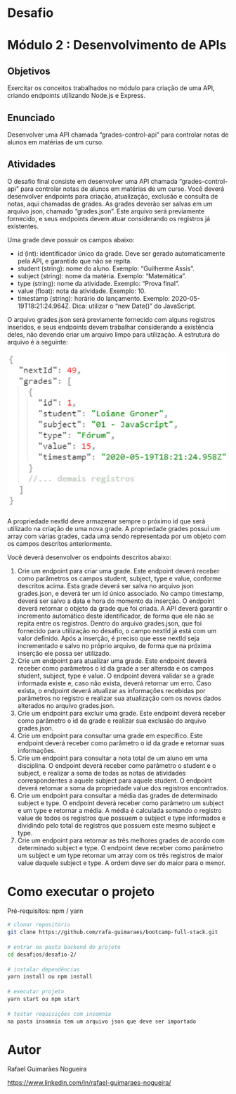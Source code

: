 # Desafio

# Módulo 2 : Desenvolvimento de APIs

## Objetivos

Exercitar os conceitos trabalhados no módulo para criação de uma API, criando endpoints utilizando Node.js e Express.

## Enunciado

Desenvolver uma API chamada “grades-control-api” para controlar notas de alunos em matérias de um curso.

## Atividades

O desafio final consiste em desenvolver uma API chamada “grades-control-api” para controlar notas de alunos em matérias de um curso. Você deverá desenvolver endpoints para criação, atualização, exclusão e consulta de notas, aqui chamadas de grades. As grades deverão ser salvas em um arquivo json, chamado “grades.json”. Este arquivo será previamente fornecido, e seus endpoints devem atuar considerando os registros já existentes.

Uma grade deve possuir os campos abaixo:

- id (int): identificador único da grade. Deve ser gerado automaticamente pela API, e garantido que não se repita.
- student (string): nome do aluno. Exemplo: “Guilherme Assis”.
- subject (string): nome da matéria. Exemplo: “Matemática”.
- type (string): nome da atividade. Exemplo: “Prova final”.
- value (float): nota da atividade. Exemplo: 10.
- timestamp (string): horário do lançamento. Exemplo: 2020-05-19T18:21:24.964Z. Dica: utilizar o “new Date()” do JavaScript.

O arquivo grades.json será previamente fornecido com alguns registros inseridos, e seus endpoints devem trabalhar considerando a existência deles, não devendo criar um arquivo limpo para utilização. A estrutura do arquivo é a seguinte:

<img src="../images/desafio2.png" alt="Exemplo Json">

A propriedade nextId deve armazenar sempre o próximo id que será utilizado na criação de uma nova grade. A propriedade grades possui um array com várias grades, cada uma sendo representada por um objeto com os campos descritos anteriormente.

Você deverá desenvolver os endpoints descritos abaixo:

1. Crie um endpoint para criar uma grade. Este endpoint deverá receber como parâmetros os campos student, subject, type e value, conforme descritos acima. Esta grade deverá ser salva no arquivo json grades.json, e deverá ter um id único associado. No campo timestamp, deverá ser salvo a data e hora do momento da inserção. O endpoint deverá retornar o objeto da grade que foi criada. A API deverá garantir o incremento automático deste identificador, de forma que ele não se repita entre os registros. Dentro do arquivo grades.json, que foi fornecido para utilização no desafio, o campo nextId já está com um valor definido. Após a inserção, é preciso que esse nextId seja incrementado e salvo no próprio arquivo, de forma que na próxima inserção ele possa ser utilizado.
2. Crie um endpoint para atualizar uma grade. Este endpoint deverá receber como parâmetros o id da grade a ser alterada e os campos student, subject, type e value. O endpoint deverá validar se a grade informada existe e, caso não exista, deverá retornar um erro. Caso exista, o endpoint deverá atualizar as informações recebidas por parâmetros no registro e realizar sua atualização com os novos dados alterados no arquivo grades.json.
3. Crie um endpoint para excluir uma grade. Este endpoint deverá receber como parâmetro o id da grade e realizar sua exclusão do arquivo grades.json.
4. Crie um endpoint para consultar uma grade em específico. Este endpoint deverá receber como parâmetro o id da grade e retornar suas informações.
5. Crie um endpoint para consultar a nota total de um aluno em uma disciplina. O endpoint deverá receber como parâmetro o student e o subject, e realizar a soma de todas as notas de atividades correspondentes a aquele subject para aquele student. O endpoint deverá retornar a soma da propriedade value dos registros encontrados.
6. Crie um endpoint para consultar a média das grades de determinado subject e type. O endpoint deverá receber como parâmetro um subject e um type e retornar a média. A média é calculada somando o registro value de todos os registros que possuem o subject e type informados e dividindo pelo total de registros que possuem este mesmo subject e type.
7. Crie um endpoint para retornar as três melhores grades de acordo com determinado subject e type. O endpoint deve receber como parâmetro um subject e um type retornar um array com os três registros de maior value daquele subject e type. A ordem deve ser do maior para o menor.

# Como executar o projeto
Pré-requisitos: npm / yarn

```bash
# clonar repositório
git clone https://github.com/rafa-guimaraes/bootcamp-full-stack.git

# entrar na pasta backend do projeto
cd desafios/desafio-2/

# instalar dependências
yarn install ou npm install

# executar projeto
yarn start ou npm start

# testar requisições com insomnia
na pasta insomnia tem um arquivo json que deve ser importado
```
# Autor
Rafael Guimarães Nogueira

https://www.linkedin.com/in/rafael-guimaraes-nogueira/
